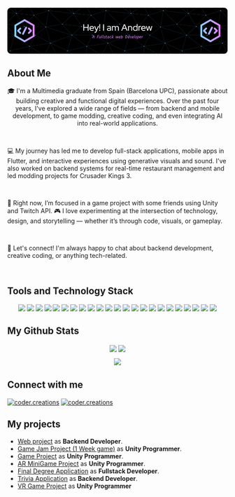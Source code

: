 ![Header](./github-header-image.png)


## About Me
<p align="center">
🎓 I'm a Multimedia graduate from Spain (Barcelona UPC), passionate about building creative and functional digital experiences.
Over the past four years, I've explored a wide range of fields — from backend and mobile development, to game modding, creative coding, and even integrating AI into real-world applications.
</p>
<br>
<p>💻 My journey has led me to develop full-stack applications, mobile apps in Flutter, and interactive experiences using generative visuals and sound. I've also worked on backend systems for real-time restaurant management and led modding projects for Crusader Kings 3.</p>
<br>
<p>🌱 Right now, I’m focused in a game project with some friends using Unity and Twitch API.
🎮 I love experimenting at the intersection of technology, design, and storytelling — whether it’s through code, visuals, or gameplay.</p>
<br>
<p>💬 Let's connect! I'm always happy to chat about backend development, creative coding, or anything tech-related.</p>
<br>

## Tools and Technology Stack
  <p align="center">
    <img src="https://img.shields.io/badge/C-A8B9CC?logo=c&logoColor=fff&style=plastic">
    <img src="https://img.shields.io/badge/.NET-512BD4?logo=dotnet&logoColor=fff&style=plastic">
    <img src="https://img.shields.io/badge/HTML5-E34F26?logo=html5&logoColor=fff&style=plastic">
    <img src="https://img.shields.io/badge/CSS3-1572B6?logo=css3&logoColor=fff&style=plastic">
    <img src="https://img.shields.io/badge/JavaScript-F7DF1E?logo=javascript&logoColor=000&style=plastic">
    <img src="https://img.shields.io/badge/PHP-777BB4?logo=php&logoColor=fff&style=plastic">
    <img src="https://img.shields.io/badge/Angular-0F0F11?logo=angular&logoColor=fff&style=plastic">
    <img src="https://img.shields.io/badge/React-61DAFB?logo=react&logoColor=000&style=plastic">
    <img src="https://img.shields.io/badge/Node.js-5FA04E?logo=nodedotjs&logoColor=fff&style=plastic">
    <img src="https://img.shields.io/badge/Express-000?logo=express&logoColor=fff&style=plastic">
    <img src="https://img.shields.io/badge/Unity-FFF?logo=unity&logoColor=000&style=plastic">
    <img src="https://img.shields.io/badge/Android%20Studio-3DDC84?logo=androidstudio&logoColor=fff&style=plastic">
    <img src="https://img.shields.io/badge/Flutter-02569B?logo=flutter&logoColor=fff&style=plastic">
    <img src="https://img.shields.io/badge/Dart-0175C2?logo=dart&logoColor=fff&style=plastic">
    <img src="https://img.shields.io/badge/MySQL-4479A1?logo=mysql&logoColor=fff&style=plastic">
    <img src="https://img.shields.io/badge/Oracle-F80000?logo=oracle&logoColor=fff&style=plastic">
    <img src="https://img.shields.io/badge/Git-F05032?logo=git&logoColor=fff&style=plastic">
    <img src="https://img.shields.io/badge/GitHub-181717?logo=github&logoColor=fff&style=plastic">
    <img src="https://img.shields.io/badge/WordPress-21759B?logo=wordpress&logoColor=fff&style=plastic">
    <img src="https://img.shields.io/badge/Firebase-DD2C00?logo=firebase&logoColor=fff&style=plastic">
    <img src="https://img.shields.io/badge/Supabase-3FCF8E?logo=supabase&logoColor=fff&style=plastic">
    <img src="https://img.shields.io/badge/Expo-1C2024?logo=expo&logoColor=fff&style=plastic">
    <img src="https://img.shields.io/badge/Tailwind%20CSS-06B6D4?logo=tailwindcss&logoColor=fff&style=for-the-badge&style=plastic">
  </p>

## My Github Stats
<p align="center">
  <img height=200 align="center" src="https://github-readme-stats-mu-flax-18.vercel.app/api?username=andresas106&theme=merko">
  <img height=200 align="center" src="https://github-readme-stats-mu-flax-18.vercel.app/api/top-langs/?username=andresas106&layout=compact&langs_count=8&card_width=320&size_weight=0.5&count_weight=0.5&theme=merko">
</p>
<p align="center">
  <img src="https://github-readme-streak-stats-khaki.vercel.app/?user=andresas106&theme=merko">
</p>

## Connect with me
<p align="left">
<a href="https://instagram.com/coder.creations" target="blank"><img align="center" src="https://raw.githubusercontent.com/rahuldkjain/github-profile-readme-generator/master/src/images/icons/Social/instagram.svg" alt="coder.creations" height="30" width="40" /></a>
  <a href="https://www.linkedin.com/in/andreu-verd%C3%A9s-wolukanis-643955323/" target="blank"><img align="center" src="https://raw.githubusercontent.com/rahuldkjain/github-profile-readme-generator/master/src/images/icons/Social/linked-in-alt.svg" alt="coder.creations" height="30" width="40" /></a>
</p>


## My projects
- [Web project](https://www.influencetarget.com) as **Backend Developer**.
- [Game Jam Project (1 Week game)](https://github.com/Andresas106/LoopedGameJam) as **Unity Programmer**.
- [Game Project](https://github.com/Andresas106/PBL6_BacoStudios/releases/tag/v0.1.0) as **Unity Programmer**.
- [AR MiniGame Project](https://github.com/Andresas106/AR_Project/releases/tag/v1.0.0-alpha) as **Unity Programmer**.
- [Final Degree Application](https://github.com/Andresas106/RestaurantOrderSystem/releases/tag/v0.1.0) as **Fullstack Developer**.
- [Trivia Application](https://github.com/Andresas106/MindQuake) as **Backend Developer**.
- [VR Game Project](https://github.com/Andresas106/VRProject/releases/tag/v0.0.2) as **Unity Programmer**

